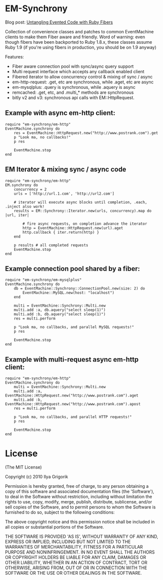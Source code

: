 # EM-Synchrony

Blog post: [Untangling Evented Code with Ruby Fibers](http://www.igvita.com/2010/03/22/untangling-evented-code-with-ruby-fibers)

Collection of convenience classes and patches to common EventMachine clients to
make them Fiber aware and friendly. Word of warning: even though fibers have been
backported to Ruby 1.8.x, these classes assume Ruby 1.9 (if you're using fibers
in production, you should be on 1.9 anyway)

Features:

 * Fiber aware connection pool with sync/async query support
 * Multi request interface which accepts any callback enabled client
 * Fibered iterator to allow concurrency control & mixing of sync / async
 * em-http-request: .get, etc are synchronous, while .aget, etc are async
 * em-mysqlplus: .query is synchronous, while .aquery is async
 * remcached: .get, etc, and .multi_* methods are synchronous
 * bitly v2 and v3: synchronous api calls with EM::HttpRequest.

## Example with async em-http client:
    require "em-synchrony/em-http"
    EventMachine.synchrony do
        res = EventMachine::HttpRequest.new("http://www.postrank.com").get
        p "Look ma, no callbacks!"
        p res

        EventMachine.stop
    end

## EM Iterator & mixing sync / async code

    require "em-synchrony/em-http"
    EM.synchrony do
        concurrency = 2
        urls = ['http://url.1.com', 'http://url2.com']

        # iterator will execute async blocks until completion, .each, .inject also work!
        results = EM::Synchrony::Iterator.new(urls, concurrency).map do |url, iter|

            # fire async requests, on completion advance the iterator
            http = EventMachine::HttpRequest.new(url).aget
            http.callback { iter.return(http) }
        end

        p results # all completed requests
        EventMachine.stop
    end

## Example connection pool shared by a fiber:

    require "em-synchrony/em-mysqlplus"
    EventMachine.synchrony do
        db = EventMachine::Synchrony::ConnectionPool.new(size: 2) do
            EventMachine::MySQL.new(host: "localhost")
        end

        multi = EventMachine::Synchrony::Multi.new
        multi.add :a, db.aquery("select sleep(1)")
        multi.add :b, db.aquery("select sleep(1)")
        res = multi.perform

        p "Look ma, no callbacks, and parallel MySQL requests!"
        p res

        EventMachine.stop
    end

## Example with multi-request async em-http client:

    require "em-synchrony/em-http"
    EventMachine.synchrony do
        multi = EventMachine::Synchrony::Multi.new
        multi.add :a, EventMachine::HttpRequest.new("http://www.postrank.com").aget
        multi.add :b, EventMachine::HttpRequest.new("http://www.postrank.com").apost
        res = multi.perform

        p "Look ma, no callbacks, and parallel HTTP requests!"
        p res

        EventMachine.stop
    end

# License

(The MIT License)

Copyright (c) 2010 Ilya Grigorik

Permission is hereby granted, free of charge, to any person obtaining
a copy of this software and associated documentation files (the
'Software'), to deal in the Software without restriction, including
without limitation the rights to use, copy, modify, merge, publish,
distribute, sublicense, and/or sell copies of the Software, and to
permit persons to whom the Software is furnished to do so, subject to
the following conditions:

The above copyright notice and this permission notice shall be
included in all copies or substantial portions of the Software.

THE SOFTWARE IS PROVIDED 'AS IS', WITHOUT WARRANTY OF ANY KIND,
EXPRESS OR IMPLIED, INCLUDING BUT NOT LIMITED TO THE WARRANTIES OF
MERCHANTABILITY, FITNESS FOR A PARTICULAR PURPOSE AND NONINFRINGEMENT.
IN NO EVENT SHALL THE AUTHORS OR COPYRIGHT HOLDERS BE LIABLE FOR ANY
CLAIM, DAMAGES OR OTHER LIABILITY, WHETHER IN AN ACTION OF CONTRACT,
TORT OR OTHERWISE, ARISING FROM, OUT OF OR IN CONNECTION WITH THE
SOFTWARE OR THE USE OR OTHER DEALINGS IN THE SOFTWARE.